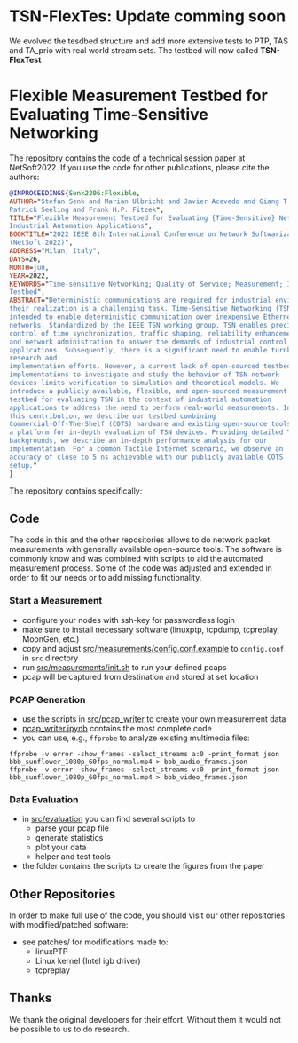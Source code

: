 # TSN-FlexTes: Update comming soon
We evolved the tesdbed structure and add more extensive tests to PTP, TAS and TA_prio with real world stream sets. The testbed will now called **TSN-FlexTest**


# Flexible Measurement Testbed for Evaluating Time-Sensitive Networking

The repository contains the code of a technical session paper at NetSoft2022.
If you use the code for other publications, please cite the authors:

```bibtex
@INPROCEEDINGS{Senk2206:Flexible,
AUTHOR="Stefan Senk and Marian Ulbricht and Javier Acevedo and Giang T. Nguyen and
Patrick Seeling and Frank H.P. Fitzek",
TITLE="Flexible Measurement Testbed for Evaluating {Time-Sensitive} Networking in
Industrial Automation Applications",
BOOKTITLE="2022 IEEE 8th International Conference on Network Softwarization (NetSoft)
(NetSoft 2022)",
ADDRESS="Milan, Italy",
DAYS=26,
MONTH=jun,
YEAR=2022,
KEYWORDS="Time-sensitive Networking; Quality of Service; Measurement; IEEE Standards;
Testbed",
ABSTRACT="Deterministic communications are required for industrial environments, yet
their realization is a challenging task. Time-Sensitive Networking (TSN) is
intended to enable deterministic communication over inexpensive Ethernet
networks. Standardized by the IEEE TSN working group, TSN enables precise
control of time synchronization, traffic shaping, reliability enhancements,
and network administration to answer the demands of industrial control
applications. Subsequently, there is a significant need to enable turnkey
research and
implementation efforts. However, a current lack of open-sourced testbed
implementations to investigate and study the behavior of TSN network
devices limits verification to simulation and theoretical models. We
introduce a publicly available, flexible, and open-sourced measurement
testbed for evaluating TSN in the context of industrial automation
applications to address the need to perform real-world measurements. In
this contribution, we describe our testbed combining
Commercial-Off-The-Shelf (COTS) hardware and existing open-source tools as
a platform for in-depth evaluation of TSN devices. Providing detailed TSN
backgrounds, we describe an in-depth performance analysis for our
implementation. For a common Tactile Internet scenario, we observe an
accuracy of close to 5 ns achievable with our publicly available COTS
setup."
}
```

The repository contains specifically:

## Code

The code in this and the other repositories allows to do network packet measurements with generally available open-source tools.
The software is commonly know and was combined with scripts to aid the automated measurement process.
Some of the code was adjusted and extended in order to fit our needs or to add missing functionality.

### Start a Measurement
* configure your nodes with ssh-key for passwordless login
* make sure to install necessary software (linuxptp, tcpdump, tcpreplay, MoonGen, etc.)
* copy and adjust [src/measurements/config.conf.example](src/measurements/config.conf.example) to `config.conf` in `src` directory
* run [src/measurements/init.sh](src/measurements/init.sh) to run your defined pcaps
* pcap will be captured from destination and stored at set location

### PCAP Generation
* use the scripts in [src/pcap_writer](src/pcap_writer) to create your own measurement data
* [pcap_writer.ipynb](src/pcap_writer/pcap_writer.ipynb) contains the most complete code
* you can use, e.g., `ffprobe` to analyze existing multimedia files:
```shell
ffprobe -v error -show_frames -select_streams a:0 -print_format json bbb_sunflower_1080p_60fps_normal.mp4 > bbb_audio_frames.json
ffprobe -v error -show_frames -select_streams v:0 -print_format json bbb_sunflower_1080p_60fps_normal.mp4 > bbb_video_frames.json
```

### Data Evaluation
* in [src/evaluation](src/evaluation) you can find several scripts to
  * parse your pcap file
  * generate statistics
  * plot your data
  * helper and test tools
* the folder contains the scripts to create the figures from the paper

## Other Repositories

In order to make full use of the code, you should visit our other repositories with modified/patched software:
* see patches/ for modifications made to:
	* linuxPTP
	* Linux kernel (Intel igb driver)
	* tcpreplay

## Thanks

We thank the original developers for their effort.
Without them it would not be possible to us to do research.
